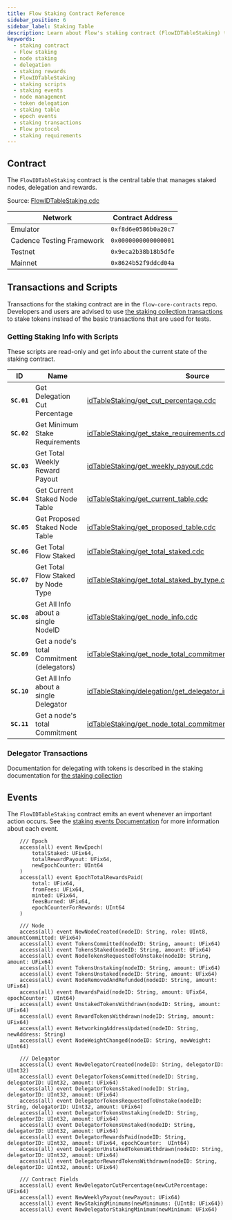 ```yaml
---
title: Flow Staking Contract Reference
sidebar_position: 6
sidebar_label: Staking Table
description: Learn about Flow's staking contract (FlowIDTableStaking) that manages staked nodes, delegation, and rewards. Understand how to interact with staking functionality through transactions and scripts.
keywords:
  - staking contract
  - Flow staking
  - node staking
  - delegation
  - staking rewards
  - FlowIDTableStaking
  - staking scripts
  - staking events
  - node management
  - token delegation
  - staking table
  - epoch events
  - staking transactions
  - Flow protocol
  - staking requirements
---
```


## Contract

The `FlowIDTableStaking` contract is the central table that manages staked nodes, delegation and rewards.

Source: [FlowIDTableStaking.cdc](https://github.com/onflow/flow-core-contracts/blob/master/contracts/FlowIDTableStaking.cdc)

| Network                   | Contract Address     |
| ------------------------- | -------------------- |
| Emulator                  | `0xf8d6e0586b0a20c7` |
| Cadence Testing Framework | `0x0000000000000001` |
| Testnet                   | `0x9eca2b38b18b5dfe` |
| Mainnet                   | `0x8624b52f9ddcd04a` |

## Transactions and Scripts

Transactions for the staking contract are in the `flow-core-contracts` repo.
Developers and users are advised to use [the staking collection transactions](../../networks/staking/14-staking-collection.md)
to stake tokens instead of the basic transactions that are used for tests.

### Getting Staking Info with Scripts

These scripts are read-only and get info about the current state of the staking contract.

| ID          | Name                                       | Source                                                                                                                                                                                                            |
| ----------- | ------------------------------------------ | ----------------------------------------------------------------------------------------------------------------------------------------------------------------------------------------------------------------- |
| **`SC.01`** | Get Delegation Cut Percentage              | [idTableStaking/get_cut_percentage.cdc](https://github.com/onflow/flow-core-contracts/blob/master/transactions/idTableStaking/scripts/get_cut_percentage.cdc)                                                     |
| **`SC.02`** | Get Minimum Stake Requirements             | [idTableStaking/get_stake_requirements.cdc](https://github.com/onflow/flow-core-contracts/blob/master/transactions/idTableStaking/scripts/get_stake_requirements.cdc)                                             |
| **`SC.03`** | Get Total Weekly Reward Payout             | [idTableStaking/get_weekly_payout.cdc](https://github.com/onflow/flow-core-contracts/blob/master/transactions/idTableStaking/scripts/get_weekly_payout.cdc)                                                       |
| **`SC.04`** | Get Current Staked Node Table              | [idTableStaking/get_current_table.cdc](https://github.com/onflow/flow-core-contracts/blob/master/transactions/idTableStaking/scripts/get_current_table.cdc)                                                       |
| **`SC.05`** | Get Proposed Staked Node Table             | [idTableStaking/get_proposed_table.cdc](https://github.com/onflow/flow-core-contracts/blob/master/transactions/idTableStaking/scripts/get_proposed_table.cdc)                                                     |
| **`SC.06`** | Get Total Flow Staked                      | [idTableStaking/get_total_staked.cdc](https://github.com/onflow/flow-core-contracts/blob/master/transactions/idTableStaking/scripts/get_total_staked.cdc)                                                         |
| **`SC.07`** | Get Total Flow Staked by Node Type         | [idTableStaking/get_total_staked_by_type.cdc](https://github.com/onflow/flow-core-contracts/blob/master/transactions/idTableStaking/scripts/get_total_staked_by_type.cdc)                                         |
| **`SC.08`** | Get All Info about a single NodeID         | [idTableStaking/get_node_info.cdc](https://github.com/onflow/flow-core-contracts/blob/master/transactions/idTableStaking/scripts/get_node_info.cdc)                                                               |
| **`SC.09`** | Get a node's total Commitment (delegators) | [idTableStaking/get_node_total_commitment.cdc](https://github.com/onflow/flow-core-contracts/blob/master/transactions/idTableStaking/scripts/get_node_total_commitment.cdc)                                       |
| **`SC.10`** | Get All Info about a single Delegator      | [idTableStaking/delegation/get_delegator_info.cdc](https://github.com/onflow/flow-core-contracts/blob/master/transactions/idTableStaking/delegation/get_delegator_info.cdc)                                       |
| **`SC.11`** | Get a node's total Commitment              | [idTableStaking/get_node_total_commitment_without_delegators.cdc](https://github.com/onflow/flow-core-contracts/blob/master/transactions/idTableStaking/scripts/get_node_total_commitment_without_delegators.cdc) |

### Delegator Transactions

Documentation for delegating with tokens is described in the staking documentation
for [the staking collection](../../networks/staking/14-staking-collection.md)

## Events

The `FlowIDTableStaking` contract emits an event whenever an important action occurs.
See the [staking events Documentation](../../networks/staking/07-staking-scripts-events.md) for more information about each event.

```cadence
    /// Epoch
    access(all) event NewEpoch(
        totalStaked: UFix64,
        totalRewardPayout: UFix64,
        newEpochCounter: UInt64
    )
    access(all) event EpochTotalRewardsPaid(
        total: UFix64,
        fromFees: UFix64,
        minted: UFix64,
        feesBurned: UFix64,
        epochCounterForRewards: UInt64
    )

    /// Node
    access(all) event NewNodeCreated(nodeID: String, role: UInt8, amountCommitted: UFix64)
    access(all) event TokensCommitted(nodeID: String, amount: UFix64)
    access(all) event TokensStaked(nodeID: String, amount: UFix64)
    access(all) event NodeTokensRequestedToUnstake(nodeID: String, amount: UFix64)
    access(all) event TokensUnstaking(nodeID: String, amount: UFix64)
    access(all) event TokensUnstaked(nodeID: String, amount: UFix64)
    access(all) event NodeRemovedAndRefunded(nodeID: String, amount: UFix64)
    access(all) event RewardsPaid(nodeID: String, amount: UFix64, epochCounter:  UInt64)
    access(all) event UnstakedTokensWithdrawn(nodeID: String, amount: UFix64)
    access(all) event RewardTokensWithdrawn(nodeID: String, amount: UFix64)
    access(all) event NetworkingAddressUpdated(nodeID: String, newAddress: String)
    access(all) event NodeWeightChanged(nodeID: String, newWeight: UInt64)

    /// Delegator
    access(all) event NewDelegatorCreated(nodeID: String, delegatorID: UInt32)
    access(all) event DelegatorTokensCommitted(nodeID: String, delegatorID: UInt32, amount: UFix64)
    access(all) event DelegatorTokensStaked(nodeID: String, delegatorID: UInt32, amount: UFix64)
    access(all) event DelegatorTokensRequestedToUnstake(nodeID: String, delegatorID: UInt32, amount: UFix64)
    access(all) event DelegatorTokensUnstaking(nodeID: String, delegatorID: UInt32, amount: UFix64)
    access(all) event DelegatorTokensUnstaked(nodeID: String, delegatorID: UInt32, amount: UFix64)
    access(all) event DelegatorRewardsPaid(nodeID: String, delegatorID: UInt32, amount: UFix64, epochCounter:  UInt64)
    access(all) event DelegatorUnstakedTokensWithdrawn(nodeID: String, delegatorID: UInt32, amount: UFix64)
    access(all) event DelegatorRewardTokensWithdrawn(nodeID: String, delegatorID: UInt32, amount: UFix64)

    /// Contract Fields
    access(all) event NewDelegatorCutPercentage(newCutPercentage: UFix64)
    access(all) event NewWeeklyPayout(newPayout: UFix64)
    access(all) event NewStakingMinimums(newMinimums: {UInt8: UFix64})
    access(all) event NewDelegatorStakingMinimum(newMinimum: UFix64)
```